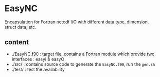 # EasyNC

Encapsulation for Fortran netcdf I/O with different data type, dimension, struct data, etc.


## content

+ ./EasyNC.f90 : target file, contains a Fortran module which provide two interfaces : easyI & easyO
+ ./src/       : contains source code to generate the `EasyNC.f90`, run the `gen.sh`
+ ./test/      : test the availability
